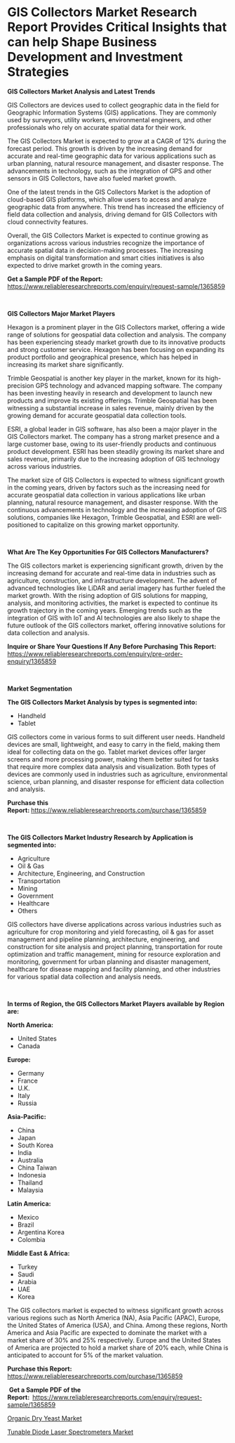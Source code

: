 <p><h1>GIS Collectors Market Research Report Provides Critical Insights that can help Shape Business Development and Investment Strategies</h1></p><p><strong>GIS Collectors Market Analysis and Latest Trends</strong></p>
<p><p>GIS Collectors are devices used to collect geographic data in the field for Geographic Information Systems (GIS) applications. They are commonly used by surveyors, utility workers, environmental engineers, and other professionals who rely on accurate spatial data for their work.</p><p>The GIS Collectors Market is expected to grow at a CAGR of 12% during the forecast period. This growth is driven by the increasing demand for accurate and real-time geographic data for various applications such as urban planning, natural resource management, and disaster response. The advancements in technology, such as the integration of GPS and other sensors in GIS Collectors, have also fueled market growth.</p><p>One of the latest trends in the GIS Collectors Market is the adoption of cloud-based GIS platforms, which allow users to access and analyze geographic data from anywhere. This trend has increased the efficiency of field data collection and analysis, driving demand for GIS Collectors with cloud connectivity features.</p><p>Overall, the GIS Collectors Market is expected to continue growing as organizations across various industries recognize the importance of accurate spatial data in decision-making processes. The increasing emphasis on digital transformation and smart cities initiatives is also expected to drive market growth in the coming years.</p></p>
<p><strong>Get a Sample PDF of the Report:&nbsp;</strong> <a href="https://www.reliableresearchreports.com/enquiry/request-sample/1365859">https://www.reliableresearchreports.com/enquiry/request-sample/1365859</a></p>
<p>&nbsp;</p>
<p><strong>GIS Collectors Major Market Players</strong></p>
<p><p>Hexagon is a prominent player in the GIS Collectors market, offering a wide range of solutions for geospatial data collection and analysis. The company has been experiencing steady market growth due to its innovative products and strong customer service. Hexagon has been focusing on expanding its product portfolio and geographical presence, which has helped in increasing its market share significantly.</p><p>Trimble Geospatial is another key player in the market, known for its high-precision GPS technology and advanced mapping software. The company has been investing heavily in research and development to launch new products and improve its existing offerings. Trimble Geospatial has been witnessing a substantial increase in sales revenue, mainly driven by the growing demand for accurate geospatial data collection tools.</p><p>ESRI, a global leader in GIS software, has also been a major player in the GIS Collectors market. The company has a strong market presence and a large customer base, owing to its user-friendly products and continuous product development. ESRI has been steadily growing its market share and sales revenue, primarily due to the increasing adoption of GIS technology across various industries.</p><p>The market size of GIS Collectors is expected to witness significant growth in the coming years, driven by factors such as the increasing need for accurate geospatial data collection in various applications like urban planning, natural resource management, and disaster response. With the continuous advancements in technology and the increasing adoption of GIS solutions, companies like Hexagon, Trimble Geospatial, and ESRI are well-positioned to capitalize on this growing market opportunity.</p></p>
<p>&nbsp;</p>
<p><strong>What Are The Key Opportunities For GIS Collectors Manufacturers?</strong></p>
<p><p>The GIS collectors market is experiencing significant growth, driven by the increasing demand for accurate and real-time data in industries such as agriculture, construction, and infrastructure development. The advent of advanced technologies like LiDAR and aerial imagery has further fueled the market growth. With the rising adoption of GIS solutions for mapping, analysis, and monitoring activities, the market is expected to continue its growth trajectory in the coming years. Emerging trends such as the integration of GIS with IoT and AI technologies are also likely to shape the future outlook of the GIS collectors market, offering innovative solutions for data collection and analysis.</p></p>
<p><strong>Inquire or Share Your Questions If Any Before Purchasing This Report:</strong> <a href="https://www.reliableresearchreports.com/enquiry/pre-order-enquiry/1365859">https://www.reliableresearchreports.com/enquiry/pre-order-enquiry/1365859</a></p>
<p>&nbsp;</p>
<p><strong>Market Segmentation</strong></p>
<p><strong>The GIS Collectors Market Analysis by types is segmented into:</strong></p>
<p><ul><li>Handheld</li><li>Tablet</li></ul></p>
<p><p>GIS collectors come in various forms to suit different user needs. Handheld devices are small, lightweight, and easy to carry in the field, making them ideal for collecting data on the go. Tablet market devices offer larger screens and more processing power, making them better suited for tasks that require more complex data analysis and visualization. Both types of devices are commonly used in industries such as agriculture, environmental science, urban planning, and disaster response for efficient data collection and analysis.</p></p>
<p><strong>Purchase this Report:&nbsp;</strong><a href="https://www.reliableresearchreports.com/purchase/1365859">https://www.reliableresearchreports.com/purchase/1365859</a></p>
<p>&nbsp;</p>
<p><strong>The GIS Collectors Market Industry Research by Application is segmented into:</strong></p>
<p><ul><li>Agriculture</li><li>Oil & Gas</li><li>Architecture, Engineering, and Construction</li><li>Transportation</li><li>Mining</li><li>Government</li><li>Healthcare</li><li>Others</li></ul></p>
<p><p>GIS collectors have diverse applications across various industries such as agriculture for crop monitoring and yield forecasting, oil & gas for asset management and pipeline planning, architecture, engineering, and construction for site analysis and project planning, transportation for route optimization and traffic management, mining for resource exploration and monitoring, government for urban planning and disaster management, healthcare for disease mapping and facility planning, and other industries for various spatial data collection and analysis needs.</p></p>
<p>&nbsp;</p>
<p><strong>In terms of Region, the GIS Collectors Market Players available by Region are:</strong></p>
<p>
    <p> <strong> North America: </strong>
        <ul>
            <li>United States</li>
            <li>Canada</li>
        </ul>
        </p> 
    <p> <strong> Europe: </strong>
        <ul>
            <li>Germany</li>
            <li>France</li>
            <li>U.K.</li>
            <li>Italy</li>
            <li>Russia</li>
        </ul>
        </p> 
    <p> <strong> Asia-Pacific: </strong>
        <ul>
            <li>China</li>
            <li>Japan</li>
            <li>South Korea</li>
            <li>India</li>
            <li>Australia</li>
            <li>China Taiwan</li>
            <li>Indonesia</li>
            <li>Thailand</li>
            <li>Malaysia</li>
        </ul>
        </p> 
    <p> <strong> Latin America: </strong>
        <ul>
            <li>Mexico</li>
            <li>Brazil</li>
            <li>Argentina Korea</li>
            <li>Colombia</li>
        </ul>
        </p> 
    <p> <strong> Middle East & Africa: </strong>
        <ul>
            <li>Turkey</li>
            <li>Saudi</li>
            <li>Arabia</li>
            <li>UAE</li>
            <li>Korea</li>
        </ul>
    </p>
    </p>
<p><p>The GIS collectors market is expected to witness significant growth across various regions such as North America (NA), Asia Pacific (APAC), Europe, the United States of America (USA), and China. Among these regions, North America and Asia Pacific are expected to dominate the market with a market share of 30% and 25% respectively. Europe and the United States of America are projected to hold a market share of 20% each, while China is anticipated to account for 5% of the market valuation.</p></p>
<p><strong>Purchase this Report: </strong><a href="https://www.reliableresearchreports.com/purchase/1365859">https://www.reliableresearchreports.com/purchase/1365859</a></p>
<p>&nbsp;<strong>Get a Sample PDF of the Report:&nbsp;&nbsp;</strong><a href="https://www.reliableresearchreports.com/enquiry/request-sample/1365859">https://www.reliableresearchreports.com/enquiry/request-sample/1365859</a></p>
<p><strong></strong></p>
<p><p><a href="https://github.com/mohamedbakry57/Market-Research-Report-List-1/blob/main/organic-dry-yeast-market.md">Organic Dry Yeast Market</a></p><p><a href="https://github.com/mahnoor2003/Market-Research-Report-List-3/blob/main/tunable-diode-laser-spectrometers-market.md">Tunable Diode Laser Spectrometers Market</a></p></p>